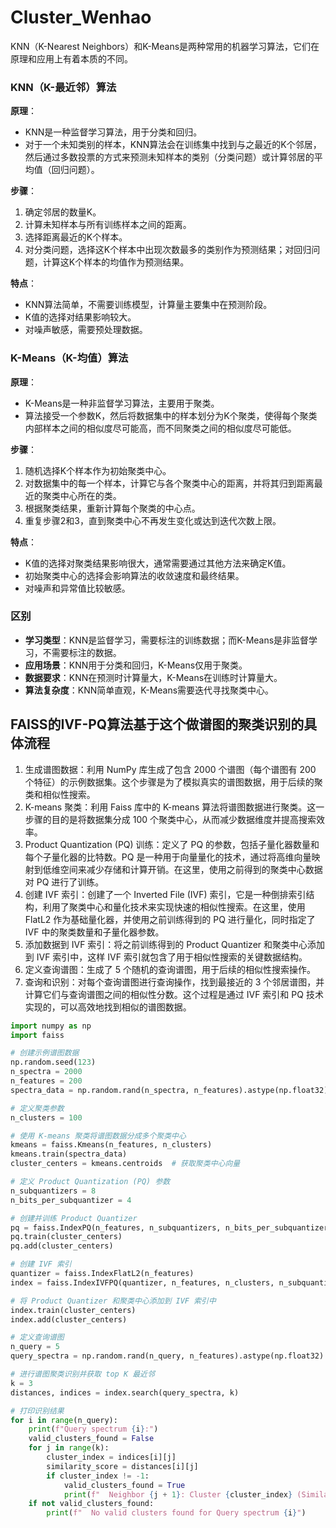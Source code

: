 # Cluster_Wenhao
KNN（K-Nearest Neighbors）和K-Means是两种常用的机器学习算法，它们在原理和应用上有着本质的不同。

### KNN（K-最近邻）算法

**原理**：
- KNN是一种监督学习算法，用于分类和回归。
- 对于一个未知类别的样本，KNN算法会在训练集中找到与之最近的K个邻居，然后通过多数投票的方式来预测未知样本的类别（分类问题）或计算邻居的平均值（回归问题）。

**步骤**：
1. 确定邻居的数量K。
2. 计算未知样本与所有训练样本之间的距离。
3. 选择距离最近的K个样本。
4. 对分类问题，选择这K个样本中出现次数最多的类别作为预测结果；对回归问题，计算这K个样本的均值作为预测结果。

**特点**：
- KNN算法简单，不需要训练模型，计算量主要集中在预测阶段。
- K值的选择对结果影响较大。
- 对噪声敏感，需要预处理数据。

### K-Means（K-均值）算法

**原理**：
- K-Means是一种非监督学习算法，主要用于聚类。
- 算法接受一个参数K，然后将数据集中的样本划分为K个聚类，使得每个聚类内部样本之间的相似度尽可能高，而不同聚类之间的相似度尽可能低。

**步骤**：
1. 随机选择K个样本作为初始聚类中心。
2. 对数据集中的每一个样本，计算它与各个聚类中心的距离，并将其归到距离最近的聚类中心所在的类。
3. 根据聚类结果，重新计算每个聚类的中心点。
4. 重复步骤2和3，直到聚类中心不再发生变化或达到迭代次数上限。

**特点**：
- K值的选择对聚类结果影响很大，通常需要通过其他方法来确定K值。
- 初始聚类中心的选择会影响算法的收敛速度和最终结果。
- 对噪声和异常值比较敏感。

### 区别

- **学习类型**：KNN是监督学习，需要标注的训练数据；而K-Means是非监督学习，不需要标注的数据。
- **应用场景**：KNN用于分类和回归，K-Means仅用于聚类。
- **数据要求**：KNN在预测时计算量大，K-Means在训练时计算量大。
- **算法复杂度**：KNN简单直观，K-Means需要迭代寻找聚类中心。

## FAISS的IVF-PQ算法基于这个做谱图的聚类识别的具体流程
1. 生成谱图数据：利用 NumPy 库生成了包含 2000 个谱图（每个谱图有 200 个特征）的示例数据集。这个步骤是为了模拟真实的谱图数据，用于后续的聚类和相似性搜索。
2. K-means 聚类：利用 Faiss 库中的 K-means 算法将谱图数据进行聚类。这一步骤的目的是将数据集分成 100 个聚类中心，从而减少数据维度并提高搜索效率。
3. Product Quantization (PQ) 训练：定义了 PQ 的参数，包括子量化器数量和每个子量化器的比特数。PQ 是一种用于向量量化的技术，通过将高维向量映射到低维空间来减少存储和计算开销。在这里，使用之前得到的聚类中心数据对 PQ 进行了训练。
4. 创建 IVF 索引：创建了一个 Inverted File (IVF) 索引，它是一种倒排索引结构，利用了聚类中心和量化技术来实现快速的相似性搜索。在这里，使用 FlatL2 作为基础量化器，并使用之前训练得到的 PQ 进行量化，同时指定了 IVF 中的聚类数量和子量化器参数。
5. 添加数据到 IVF 索引：将之前训练得到的 Product Quantizer 和聚类中心添加到 IVF 索引中，这样 IVF 索引就包含了用于相似性搜索的关键数据结构。
6. 定义查询谱图：生成了 5 个随机的查询谱图，用于后续的相似性搜索操作。
7. 查询和识别：对每个查询谱图进行查询操作，找到最接近的 3 个邻居谱图，并计算它们与查询谱图之间的相似性分数。这个过程是通过 IVF 索引和 PQ 技术实现的，可以高效地找到相似的谱图数据。
```python
import numpy as np
import faiss

# 创建示例谱图数据
np.random.seed(123)
n_spectra = 2000
n_features = 200
spectra_data = np.random.rand(n_spectra, n_features).astype(np.float32)

# 定义聚类参数
n_clusters = 100

# 使用 K-means 聚类将谱图数据分成多个聚类中心
kmeans = faiss.Kmeans(n_features, n_clusters)
kmeans.train(spectra_data)
cluster_centers = kmeans.centroids  # 获取聚类中心向量

# 定义 Product Quantization (PQ) 参数
n_subquantizers = 8
n_bits_per_subquantizer = 4

# 创建并训练 Product Quantizer
pq = faiss.IndexPQ(n_features, n_subquantizers, n_bits_per_subquantizer)
pq.train(cluster_centers)
pq.add(cluster_centers)

# 创建 IVF 索引
quantizer = faiss.IndexFlatL2(n_features)
index = faiss.IndexIVFPQ(quantizer, n_features, n_clusters, n_subquantizers, n_bits_per_subquantizer)

# 将 Product Quantizer 和聚类中心添加到 IVF 索引中
index.train(cluster_centers)
index.add(cluster_centers)

# 定义查询谱图
n_query = 5
query_spectra = np.random.rand(n_query, n_features).astype(np.float32)

# 进行谱图聚类识别并获取 top K 最近邻
k = 3
distances, indices = index.search(query_spectra, k)

# 打印识别结果
for i in range(n_query):
    print(f"Query spectrum {i}:")
    valid_clusters_found = False
    for j in range(k):
        cluster_index = indices[i][j]
        similarity_score = distances[i][j]
        if cluster_index != -1:
            valid_clusters_found = True
            print(f"  Neighbor {j + 1}: Cluster {cluster_index} (Similarity Score: {similarity_score:.4f})")
    if not valid_clusters_found:
        print(f"  No valid clusters found for Query spectrum {i}")
```





